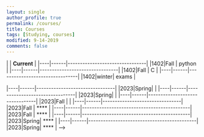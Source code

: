 ```yaml
---
layout: single
author_profile: true
permalink: /courses/
title: Courses
tags: [Studying, courses]
modified: 9-14-2019
comments: false
---
```

<!-- 
<a href=""></a> -->

|           | **Current**                    |
|----|------|--------------------------------|
|1402|Fall  |   python                       |
|----|------|--------------------------------|
|1402|Fall  |    C                           |
|----|------|--------------------------------|
|1402|winter|   exams                        |

<!-- 
|           | **Past**                       |
|----|------|--------------------------------|
<!-- |2023|Spring| **<a href="/ad97/"></a>**         | -->
|----|------|--------------------------------|
|2023|Spring| **<a href="/ap97/"></a>** |
|----|------|--------------------------------|
|2023|Spring| **<a href="/nlp97/"></a>** |
|----|------|--------------------------------|
|2023|Fall  | **<a href="/ds97/"></a>**            |
|----|------|--------------------------------|
|2023|Fall  | **** |
|----|------|--------------------------------------------|
|2023|Fall  | **** |
|----|------|--------------------------------------------|
|2023|Spring| ****             |
|----|------|--------------------------------------------|
|2023|Spring| **** | -->
